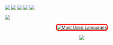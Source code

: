 ![](https://img.shields.io/badge/C%23-informational?style=flat&logo=csharp&logoColor=e3e3e3&color=000000) 
![](https://img.shields.io/badge/Lua*-informational?style=flat&logo=lua&logoColor=e3e3e3&color=000000) 
![](https://img.shields.io/badge/Python-informational?style=flat&logo=python&logoColor=e3e3e3&color=000000) 
![](https://img.shields.io/badge/JavaScript-informational?style=flat&logo=javascript&logoColor=e3e3e3&color=000000)
![](https://img.shields.io/badge/Visual%20Studio-informational?style=flat&logo=visualstudio&color=000000)

![](https://img.shields.io/badge/Windows-informational?style=flat&logo=Windows&logoColor=e3e3e3&color=000000)




<p align="center">
  <a href="https://github.com/cveryskys/github-readme-stats">
    <img src="https://github-readme-stats.vercel.app/api/top-langs/?username=cveryskys&layout=compact&theme=dark&langs_count=6&title_color=ff0000&text_color=ffffff&bg_color=000000&border_color=ff0000&icon_color=ffffff&custom_title=Most%20Used%20Languages" alt="Most Used Languages" style="border: 3px solid red; border-radius: 8px;">
  </a>
</p>


<p align="center">
  <img style="text-align:center;" src="https://komarev.com/ghpvc/?username=string-dot-byte&style=flat-square&color=000000">
</p
